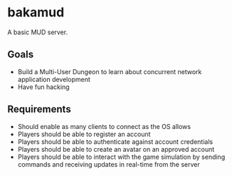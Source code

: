 # bakamud

A basic MUD server.

## Goals

- Build a Multi-User Dungeon to learn about concurrent network
  application development
- Have fun hacking

## Requirements

- Should enable as many clients to connect as the OS allows
- Players should be able to register an account
- Players should be able to authenticate against account credentials
- Players should be able to create an avatar on an approved account
- Players should be able to interact with the game simulation by
  sending commands and receiving updates in real-time from the server
